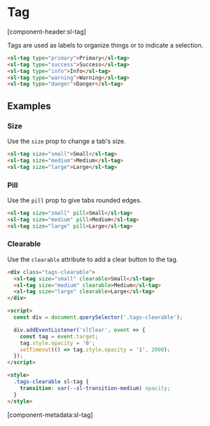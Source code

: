 # Tag

[component-header:sl-tag]

Tags are used as labels to organize things or to indicate a selection.

```html preview
<sl-tag type="primary">Primary</sl-tag>
<sl-tag type="success">Success</sl-tag>
<sl-tag type="info">Info</sl-tag>
<sl-tag type="warning">Warning</sl-tag>
<sl-tag type="danger">Danger</sl-tag>
```

## Examples

### Size

Use the `size` prop to change a tab's size.

```html preview
<sl-tag size="small">Small</sl-tag>
<sl-tag size="medium">Medium</sl-tag>
<sl-tag size="large">Large</sl-tag>
```

### Pill

Use the `pill` prop to give tabs rounded edges.

```html preview
<sl-tag size="small" pill>Small</sl-tag>
<sl-tag size="medium" pill>Medium</sl-tag>
<sl-tag size="large" pill>Large</sl-tag>
```

### Clearable

Use the `clearable` attribute to add a clear button to the tag.

```html preview
<div class="tags-clearable">
  <sl-tag size="small" clearable>Small</sl-tag>
  <sl-tag size="medium" clearable>Medium</sl-tag>
  <sl-tag size="large" clearable>Large</sl-tag>
</div>

<script>
  const div = document.querySelector('.tags-clearable');

  div.addEventListener('slClear', event => {
    const tag = event.target;
    tag.style.opacity = '0';
    setTimeout(() => tag.style.opacity = '1', 2000);
  });
</script>

<style>
  .tags-clearable sl-tag {
    transition: var(--sl-transition-medium) opacity;
  }
</style>
```

[component-metadata:sl-tag]
